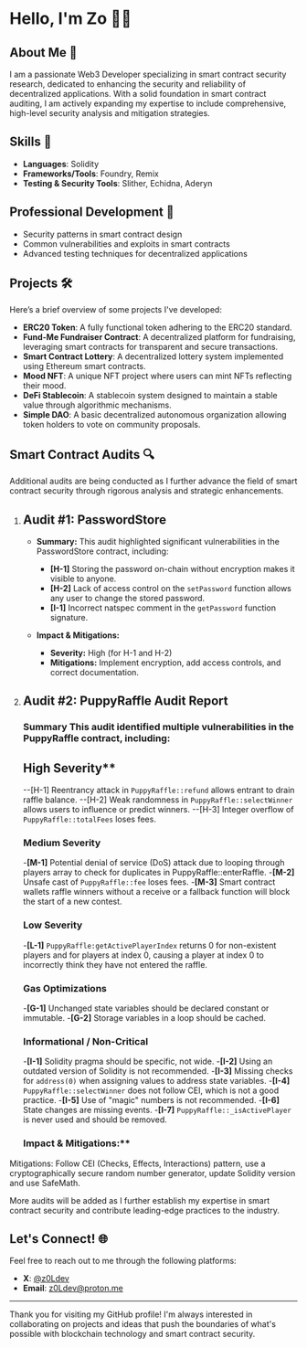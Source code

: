 # Hello, I'm Zo 👋🏾
## About Me 🚀
I am a passionate Web3 Developer specializing in smart contract security research, dedicated to enhancing the security and reliability of decentralized applications. With a solid foundation in smart contract auditing, I am actively expanding my expertise to include comprehensive, high-level security analysis and mitigation strategies.

## Skills 💼
- **Languages**: Solidity
- **Frameworks/Tools**: Foundry, Remix
- **Testing & Security Tools**: Slither, Echidna, Aderyn

## Professional Development 🌱
- Security patterns in smart contract design
- Common vulnerabilities and exploits in smart contracts
- Advanced testing techniques for decentralized applications

## Projects 🛠️
Here’s a brief overview of some projects I've developed:
- **ERC20 Token**: A fully functional token adhering to the ERC20 standard.
- **Fund-Me Fundraiser Contract**: A decentralized platform for fundraising, leveraging smart contracts for transparent and secure transactions.
- **Smart Contract Lottery**: A decentralized lottery system implemented using Ethereum smart contracts.
- **Mood NFT**: A unique NFT project where users can mint NFTs reflecting their mood.
- **DeFi Stablecoin**: A stablecoin system designed to maintain a stable value through algorithmic mechanisms.
- **Simple DAO**: A basic decentralized autonomous organization allowing token holders to vote on community proposals.

## Smart Contract Audits 🔍
Additional audits are being conducted as I further advance the field of smart contract security through rigorous analysis and strategic enhancements.


1. ## Audit #1: PasswordStore
   - **Summary:** This audit highlighted significant vulnerabilities in the PasswordStore contract, including:
     - **[H-1]** Storing the password on-chain without encryption makes it visible to anyone.
     - **[H-2]** Lack of access control on the `setPassword` function allows any user to change the stored password.
     - **[I-1]** Incorrect natspec comment in the `getPassword` function signature.

   - **Impact & Mitigations:** 
     - **Severity:** High (for H-1 and H-2)
     - **Mitigations:** Implement encryption, add access controls, and correct documentation.

2. ## Audit #2: PuppyRaffle Audit Report
   ### Summary This audit identified multiple vulnerabilities in the PuppyRaffle contract, including:
     ## High Severity**
      --[H-1] Reentrancy attack in `PuppyRaffle::refund` allows entrant to drain raffle balance.
      --[H-2] Weak randomness in `PuppyRaffle::selectWinner` allows users to influence or predict winners.
      --[H-3] Integer overflow of `PuppyRaffle::totalFees` loses fees.
     
     ### Medium Severity
      -**[M-1]** Potential denial of service (DoS) attack due to looping through players array to check for duplicates in PuppyRaffle::enterRaffle.
      -**[M-2]** Unsafe cast of `PuppyRaffle::fee` loses fees.
      -**[M-3]** Smart contract wallets raffle winners without a receive or a fallback function will block the start of a new contest.

     ### Low Severity
      -**[L-1]** `PuppyRaffle:getActivePlayerIndex` returns 0 for non-existent players and for players at index 0, causing a player at index 0 to incorrectly think they have not entered the raffle.

     ### Gas Optimizations
      -**[G-1]** Unchanged state variables should be declared constant or immutable.
      -**[G-2]** Storage variables in a loop should be cached.

     ### Informational / Non-Critical
      -**[I-1]** Solidity pragma should be specific, not wide.
      -**[I-2]** Using an outdated version of Solidity is not recommended.
      -**[I-3]** Missing checks for `address(0)` when assigning values to address state variables.
      -**[I-4]** `PuppyRaffle::selectWinner` does not follow CEI, which is not a good practice.
      -**[I-5]** Use of "magic" numbers is not recommended.
      -**[I-6]** State changes are missing events.
      -**[I-7]** `PuppyRaffle::_isActivePlayer` is never used and should be removed.
     
     ### Impact & Mitigations:**
Mitigations: Follow CEI (Checks, Effects, Interactions) pattern, use a cryptographically secure random number generator, update Solidity version and use SafeMath.

More audits will be added as I further establish my expertise in smart contract security and contribute leading-edge practices to the industry.


## Let's Connect! 🌐
Feel free to reach out to me through the following platforms:
- **X**: [@z0Ldev](https://x.com/z0Ldev)
- **Email**: [z0Ldev@proton.me](mailto:z0Ldev@proton.me)

---

Thank you for visiting my GitHub profile! I'm always interested in collaborating on projects and ideas that push the boundaries of what's possible with blockchain technology and smart contract security.
